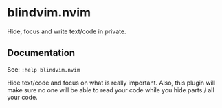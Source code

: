 # blindvim.nvim

Hide, focus and write text/code in private.

## Documentation

See: `:help blindvim.nvim`

Hide text/code and focus on what is really important.
Also, this plugin will make sure no one will be able to read your code
while you hide parts / all your code.
